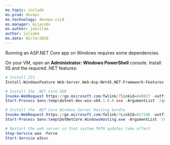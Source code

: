 ```yaml
---
ms.topic: include
ms.prod: devops
ms.technology: devops-cicd
ms.manager: mijacobs
ms.author: jukullam
author: juliakm
ms.date: 02/14/2020
---
```


Running an ASP.NET Core app on Windows requires some dependencies.

On your VM, open an **Administrator: Windows PowerShell** console. Install IIS and the required .NET features:

```PowerShell
# Install IIS
Install-WindowsFeature Web-Server,Web-Asp-Net45,NET-Framework-Features

# Install the .NET Core SDK
Invoke-WebRequest https://go.microsoft.com/fwlink/?linkid=848827 -outfile $env:temp\dotnet-dev-win-x64.1.0.6.exe
Start-Process $env:temp\dotnet-dev-win-x64.1.0.6.exe -ArgumentList '/quiet' -Wait

# Install the .NET Core Windows Server Hosting bundle
Invoke-WebRequest https://go.microsoft.com/fwlink/?LinkId=817246 -outfile $env:temp\DotNetCore.WindowsHosting.exe
Start-Process $env:temp\DotNetCore.WindowsHosting.exe -ArgumentList '/quiet' -Wait

# Restart the web server so that system PATH updates take effect
Stop-Service was -Force
Start-Service w3svc
